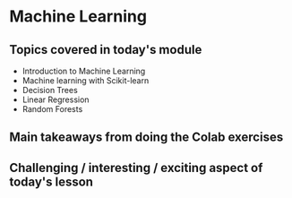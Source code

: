 # Machine Learning

## Topics covered in today's module

* Introduction to Machine Learning
* Machine learning with Scikit-learn
* Decision Trees
* Linear Regression
* Random Forests

## Main takeaways from doing the Colab exercises
<To be filled>

## Challenging / interesting / exciting aspect of today's lesson
<To be filled>
